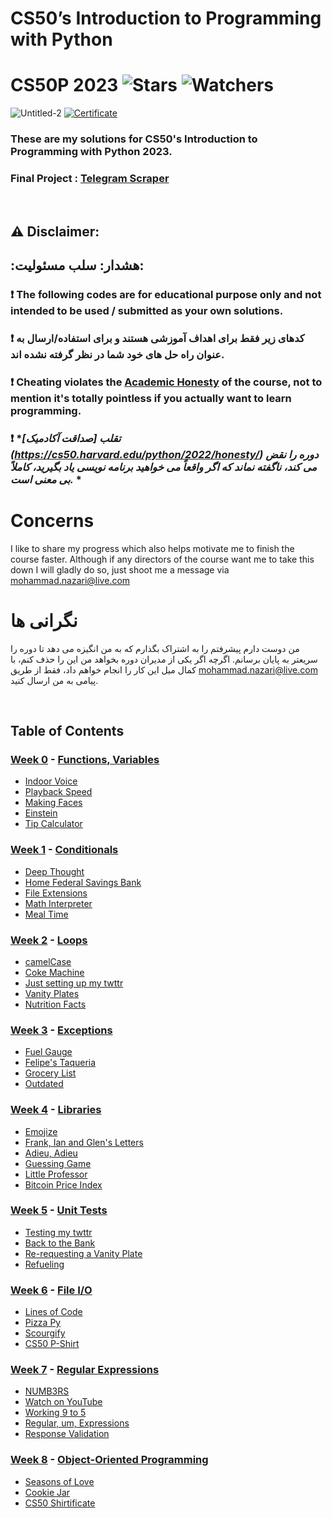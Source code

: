 # CS50’s Introduction to Programming with Python
# CS50P 2023 ![Stars](https://img.shields.io/github/stars/realTristan/CS50P?color=brightgreen) ![Watchers](https://img.shields.io/github/watchers/realTristan/CS50P?label=Watchers)
![Untitled-2](https://user-images.githubusercontent.com/75189508/194149777-f63aa3eb-0455-4982-8b18-199bc6e6c156.png)
[![Certificate](./static/CS50P-A4.png)](#?size=a4)
### These are my solutions for CS50's Introduction to Programming with Python 2023.
### Final Project : [Telegram Scraper](#)
<br/>

## :warning: Disclaimer:
## :هشدار: سلب مسئولیت:

### ❗ **The following codes are for educational purpose only and not intended to be used / submitted as your own solutions.**
### ❗ **کدهای زیر فقط برای اهداف آموزشی هستند و برای استفاده/ارسال به عنوان راه حل های خود شما در نظر گرفته نشده اند.**

### ❗ **Cheating violates the [Academic Honesty](https://cs50.harvard.edu/python/2022/honesty/) of the course, not to mention it's totally pointless if you actually want to learn programming.**
### ❗ **تقلب [صداقت آکادمیک] (https://cs50.harvard.edu/python/2022/honesty/) دوره را نقض می کند، ناگفته نماند که اگر واقعاً می خواهید برنامه نویسی یاد بگیرید، کاملاً بی معنی است.* *

# Concerns
I like to share my progress which also helps motivate me to finish the course faster. Although if any directors  of the course want me to take this down I will gladly do so, just shoot me a message via <mohammad.nazari@live.com>
# نگرانی ها
من دوست دارم پیشرفتم را به اشتراک بگذارم که به من انگیزه می دهد تا دوره را سریعتر به پایان برسانم. اگرچه اگر یکی از مدیران دوره بخواهد من این را حذف کنم، با کمال میل این کار را انجام خواهم داد، فقط از طریق <mohammad.nazari@live.com> پیامی به من ارسال کنید.

<br/>

## Table of Contents
### [Week 0](/Week%200/) - [Functions, Variables](https://cs50.harvard.edu/python/2023/weeks/0/)
- [Indoor Voice](/Week%0/Indoor/)
- [Playback Speed](/Week%0/Playback/)
- [Making Faces](/Week%0/Faces/)
- [Einstein](/Week%0/Einstein/)
- [Tip Calculator](/Week%0/Tip/)

### [Week 1](/Week%201/) - [Conditionals](https://cs50.harvard.edu/python/2023/weeks/1/)
- [Deep Thought](/Week%201/Deep/)
- [Home Federal Savings Bank](/Week%201/Bank/)
- [File Extensions](/Week%201/Extensions/)
- [Math Interpreter](/Week%201/Interpreter/)
- [Meal Time](/Week%201/Meal/)

### [Week 2](/Week%202/) - [Loops](https://cs50.harvard.edu/python/2023/weeks/2/)
- [camelCase](/Week%202/Camel/)
- [Coke Machine](/Week%202/Coke/)
- [Just setting up my twttr](/Week%202/Twttr/)
- [Vanity Plates](/Week%202/Plates/)
- [Nutrition Facts](/Week%202/Nutrition/)

### [Week 3](/Week%203/) - [Exceptions](https://cs50.harvard.edu/python/2023/weeks/3/)
- [Fuel Gauge](/Week%203/Fuel/)
- [Felipe's Taqueria](/Week%203/Taqueria/)
- [Grocery List](/Week%203/Grocery/)
- [Outdated](/Week%203/Outdated/)

### [Week 4](/Week%204/) - [Libraries](https://cs50.harvard.edu/python/2023/weeks/4/)
- [Emojize](/Week%204/Emojize/)
- [Frank, Ian and Glen's Letters](/Week%204/Figlet/)
- [Adieu, Adieu](/Week%204/Adieu/)
- [Guessing Game](/Week%204/Game/)
- [Little Professor](/Week%204/Professor/)
- [Bitcoin Price Index](/Week%204/Bitcoin/)

### [Week 5](/Week%205/) - [Unit Tests](https://cs50.harvard.edu/python/2023/weeks/5/)
- [Testing my twttr](/Week%205/Test_twttr/)
- [Back to the Bank](/Week%205/Test_bank/)
- [Re-requesting a Vanity Plate](/Week%205/Test_plates/)
- [Refueling](/Week%205/Test_fuel/)

### [Week 6](/Week%206/) - [File I/O](https://cs50.harvard.edu/python/2023/weeks/6/)
- [Lines of Code](/Week%206/Lines/)
- [Pizza Py](/Week%206/Pizza/)
- [Scourgify](/Week%206/Scourgify/)
- [CS50 P-Shirt](/Week%206/Shirt/)

### [Week 7](/Week%207/) - [Regular Expressions](https://cs50.harvard.edu/python/2023/weeks/7/)
- [NUMB3RS](/Week%207/Numb3rs/)
- [Watch on YouTube](/Week%207/Watch/)
- [Working 9 to 5](/Week%207/Working/)
- [Regular, um, Expressions](/Week%207/Um/)
- [Response Validation](/Week%207/Response/)

### [Week 8](/Week%208/) - [Object-Oriented Programming](https://cs50.harvard.edu/python/2023/weeks/8)
- [Seasons of Love](/Week%208/Seasons/)
- [Cookie Jar](/Week%208/Jar/)
- [CS50 Shirtificate](/Week%208/Shirtificate/)
